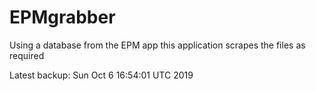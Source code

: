 # EPMgrabber
Using a database from the EPM app this application scrapes the files as required


Latest backup: Sun Oct 6 16:54:01 UTC 2019
